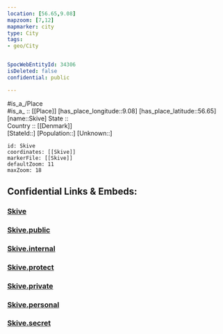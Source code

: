 ```yaml
---
location: [56.65,9.08] 
mapzoom: [7,12] 
mapmarker: city 
type: City
tags:
- geo/City


SpocWebEntityId: 34306
isDeleted: false
confidential: public

---
```

#is_a_/Place  
#is_a_ :: [[Place]] 
[has_place_longitude::9.08] 
[has_place_latitude::56.65] 
[name::Skive] 
State ::  
Country :: [[Denmark]]  
[StateId::] 
[Population::] 
[Unknown::] 


```leaflet
id: Skive
coordinates: [[Skive]] 
markerFile: [[Skive]] 
defaultZoom: 11 
maxZoom: 18
```


## Confidential Links & Embeds: 

### [Skive](/_Standards/Earth/Continent/Europe/Europe~North/Denmark/Regions~Denmark/Midtjylland/City/Skive.md) 

### [Skive.public](/_public/Earth/Continent/Europe/Europe~North/Denmark/Regions~Denmark/Midtjylland/City/Skive.public.md) 

### [Skive.internal](/_internal/Earth/Continent/Europe/Europe~North/Denmark/Regions~Denmark/Midtjylland/City/Skive.internal.md) 

### [Skive.protect](/_protect/Earth/Continent/Europe/Europe~North/Denmark/Regions~Denmark/Midtjylland/City/Skive.protect.md) 

### [Skive.private](/_private/Earth/Continent/Europe/Europe~North/Denmark/Regions~Denmark/Midtjylland/City/Skive.private.md) 

### [Skive.personal](/_personal/Earth/Continent/Europe/Europe~North/Denmark/Regions~Denmark/Midtjylland/City/Skive.personal.md) 

### [Skive.secret](/_secret/Earth/Continent/Europe/Europe~North/Denmark/Regions~Denmark/Midtjylland/City/Skive.secret.md)

